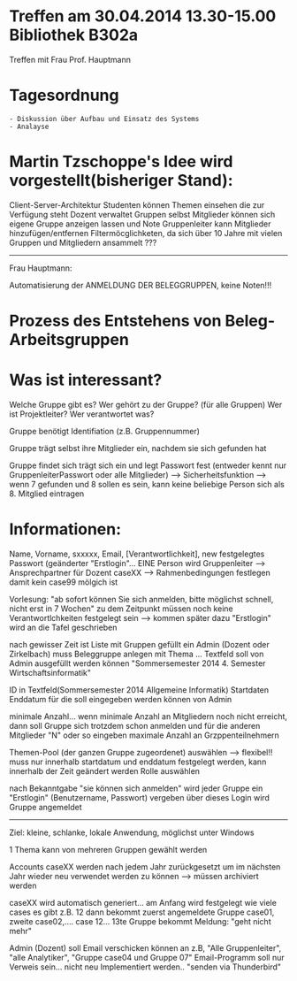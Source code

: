 Treffen am 30.04.2014 13.30-15.00 Bibliothek B302a
==================================================

Treffen mit Frau Prof. Hauptmann

Tagesordnung
============
	- Diskussion über Aufbau und Einsatz des Systems
	- Analayse

Martin Tzschoppe's Idee wird vorgestellt(bisheriger Stand):
============================================================
Client-Server-Architektur
Studenten können Themen einsehen die zur Verfügung steht
Dozent verwaltet Gruppen selbst
Mitglieder können sich eigene Gruppe anzeigen lassen und Note
Gruppenleiter kann Mitglieder hinzufügen/entfernen
Filtermöcglichketen, da sich über 10 Jahre mit vielen Gruppen und Mitgliedern ansammelt ???

---------------------------------------------------------------------------------------------------------------------------



Frau Hauptmann:

Automatisierung der ANMELDUNG DER BELEGGRUPPEN, keine Noten!!!


Prozess des Entstehens von Beleg-Arbeitsgruppen
=================================================

Was ist interessant?
====================
Welche Gruppe gibt es?
Wer gehört zu der Gruppe?
(für alle Gruppen)
Wer ist Projektleiter?
Wer verantwortet was?

Gruppe benötigt Identifiation (z.B. Gruppennummer)

Gruppe trägt selbst ihre Mitglieder ein, nachdem sie sich gefunden hat

Gruppe findet sich
trägt sich ein und legt Passwort fest (entweder kennt nur GruppenleiterPasswort oder alle Mitglieder) --> Sicherheitsfunktion
--> wenn 7 gefunden und 8 sollen es sein, kann keine beliebige Person sich als 8. Mitglied eintragen

Informationen:
==============
Name, Vorname, sxxxxx, Email, [Verantwortlichkeit], new festgelegtes Passwort (geänderter "Erstlogin"... EINE Person wird Gruppenleiter --> Ansprechpartner für Dozent
caseXX --> Rahmenbedingungen festlegen damit kein case99 mölgich ist

Vorlesung: "ab sofort können Sie sich anmelden, bitte möglichst schnell, nicht erst in 7 Wochen"
zu dem Zeitpunkt müssen noch keine Verantwortlchkeiten festgelegt sein --> kommen später dazu
"Erstlogin" wird an die Tafel geschrieben


nach gewisser Zeit ist Liste mit Gruppen gefüllt
ein Admin (Dozent oder Zirkelbach) muss Beleggruppe anlegen mit Thema ... Textfeld soll von Admin ausgefüllt werden können "Sommersemester 2014 4. Semester Wirtschaftsinformatik"


ID in Textfeld(Sommersemester 2014 Allgemeine Informatik)
Startdaten
Enddatum
für die soll eingegeben werden können von Admin

minimale Anzahl... wenn minimale Anzahl an Mitgliedern noch nicht erreicht, dann soll Gruppe sich trotzdem schon anmelden und für die anderen Mitglieder "N" oder so eingeben
maximale Anzahl an Grzppenteilnehmern

Themen-Pool (der ganzen Gruppe zugeordenet) auswählen --> flexibel!! muss nur innerhalb startdatum und enddatum festgelegt werden, kann innerhalb der Zeit geändert werden
Rolle auswählen

nach Bekanntgabe "sie können sich anmelden" wird jeder Gruppe ein "Erstlogin" (Benutzername, Passwort) vergeben
über dieses Login wird Gruppe angemeldet


------------------------------------

Ziel: kleine, schlanke, lokale Anwendung, möglichst unter Windows

1 Thema kann von mehreren Gruppen gewählt werden

Accounts caseXX werden nach jedem Jahr zurückgesetzt um im nächsten Jahr wieder neu verwendet werden zu können
--> müssen archiviert werden

caseXX wird automatisch generiert... am Anfang wird festgelegt wie viele cases es gibt z.B. 12
dann bekommt zuerst angemeldete Gruppe case01, zweite case02,.... case 12... 13te Gruppe bekommt Meldung: "geht nicht mehr"

Admin (Dozent) soll Email verschicken können an z.B, "Alle Gruppenleiter", "alle Analytiker", "Gruppe case04 und Gruppe 07"
Email-Programm soll nur Verweis sein... nicht neu Implementiert werden.. "senden via Thunderbird"